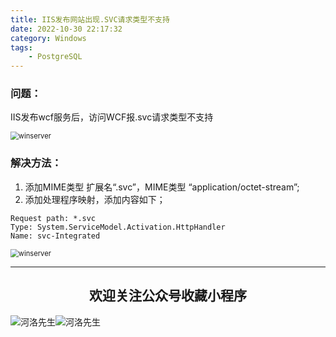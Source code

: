 ```yaml
---
title: IIS发布网站出现.SVC请求类型不支持
date: 2022-10-30 22:17:32
category: Windows
tags: 
    - PostgreSQL
---
```


### **问题：**

IIS发布wcf服务后，访问WCF报.svc请求类型不支持

<img src="https://weaoe.com/hexo/img/2022093001.jpg" alt="winserver" style="zoom: 80%;" />

### **解决方法：**

1. 添加MIME类型 扩展名“.svc”，MIME类型 “application/octet-stream”;
2. 添加处理程序映射，添加内容如下；

```
Request path: *.svc
Type: System.ServiceModel.Activation.HttpHandler
Name: svc-Integrated
```

<!--more-->

<img src="https://weaoe.com/hexo/img/2022103001.png" alt="winserver" style="zoom: 80%;" />

---

## <center>欢迎关注公众号收藏小程序</center>

![河洛先生](https://s2.loli.net/2022/06/23/bYdtKDC2U5J7iWr.jpg)![河洛先生](https://s2.loli.net/2022/06/23/PlUgz5KSHm7OBke.jpg)
